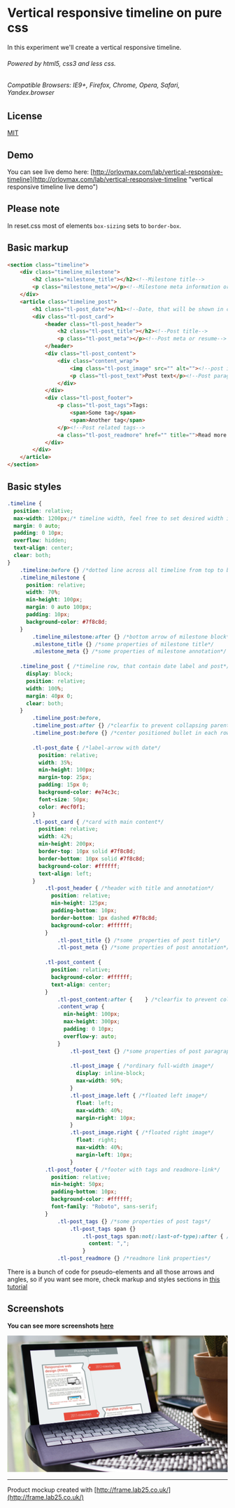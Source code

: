 Vertical responsive timeline on pure css
======
In this experiment we'll create a vertical responsive timeline.
###### Powered by html5, css3 and less css.
###### Compatible Browsers: IE9+, Firefox, Chrome, Opera, Safari, Yandex.browser


License
---
[MIT](http://opensource.org/licenses/MIT)

Demo
------
You can see live demo here: [http://orlovmax.com/lab/vertical-responsive-timeline](http://orlovmax.com/lab/vertical-responsive-timeline "vertical responsive timeline live demo")

Please note
---
In reset.css most of elements `box-sizing` sets to `border-box`. 


Basic markup
------
```html
<section class="timeline">
	<div class="timeline_milestone">						
		<h2 class="milestone_title"></h2><!--Milestone title-->
		<p class="milestone_meta"></p><!--Milestone meta information or annotation-->
	</div>
	<article class="timeline_post">
		<h1 class="tl-post_date"></h1><!--Date, that will be shown in colored label-->
		<div class="tl-post_card">
			<header class="tl-post_header">
				<h2 class="tl-post_title"></h2><!--Post title-->
				<p class="tl-post_meta"></p><!--Post meta or resume-->
			</header>
			<div class="tl-post_content">
				<div class="content_wrap">
					<img class="tl-post_image" src="" alt=""><!--post image-->						
					<p class="tl-post_text">Post text</p><!--Post paragraph-->
				</div>
			</div>
			<div class="tl-post_footer">
				<p class="tl-post_tags">Tags:
					<span>Some tag</span>
					<span>Another tag</span>
				</p><!--Post related tags-->
				<a class="tl-post_readmore" href="" title="">Read more...</a><!--Link to related full article or original source-->	
			</div>
		</div>
	</article>
</section>		
```

Basic styles
------
```css
.timeline {
  position: relative;
  max-width: 1200px;/* timeline width, feel free to set desired width in px or percents */
  margin: 0 auto;
  padding: 0 10px;
  overflow: hidden;
  text-align: center;
  clear: both;
}		
	.timeline:before {}	/*dotted line across all timeline from top to bottom*/
	.timeline_milestone {
	  position: relative;
	  width: 70%;
	  min-height: 100px;
	  margin: 0 auto 100px;
	  padding: 10px;
	  background-color: #7f8c8d;
	}			
		.timeline_milestone:after {} /*bottom arrow of milestone block*/			
		.milestone_title {} /*some properties of milestone title*/			
		.milestone_meta {} /*some properties of milestone annotation*/		
		
	.timeline_post { /*timeline row, that contain date label and post*/
	  display: block;
	  position: relative;
	  width: 100%;
	  margin: 40px 0;
	  clear: both;
	}		
		.timeline_post:before,
		.timeline_post:after {} /*clearfix to prevent collapsing parents of floated elements*/		 			
		.timeline_post:before {} /*center positioned bullet in each row*/		
		
		.tl-post_date { /*label-arrow with date*/
		  position: relative;
		  width: 35%;
		  min-height: 100px;
		  margin-top: 25px;
		  padding: 15px 0;
		  background-color: #e74c3c;
		  font-size: 50px;
		  color: #ecf0f1;
		}				
		.tl-post_card { /*card with main content*/
		  position: relative;
		  width: 42%;
		  min-height: 200px;
		  border-top: 10px solid #7f8c8d;
		  border-bottom: 10px solid #7f8c8d;
		  background-color: #ffffff;
		  text-align: left;
		}
			.tl-post_header { /*header with title and annotation*/
			  position: relative;
			  min-height: 125px;
			  padding-bottom: 10px;
			  border-bottom: 1px dashed #7f8c8d;
			  background-color: #ffffff;
			}			
				.tl-post_title {} /*some  properties of post title*/				
				.tl-post_meta {} /*some properties of post annotation*/	
				
			.tl-post_content {
			  position: relative;
			  background-color: #ffffff;
			  text-align: center;
			}
				.tl-post_content:after {	} /*clearfix to prevent collapsing content block*/
				.content_wrap {
				  min-height: 100px;
				  max-height: 300px;
				  padding: 0 10px;
				  overflow-y: auto;
				}
					.tl-post_text {} /*some properties of post paragraph*/
					
					.tl-post_image { /*ordinary full-width image*/
					  display: inline-block;
					  max-width: 90%;
					}
					.tl-post_image.left { /*floated left image*/
					  float: left;
					  max-width: 40%;
					  margin-right: 10px;
					}
					.tl-post_image.right { /*floated right image*/
					  float: right;
					  max-width: 40%;
					  margin-left: 10px;
					}
			.tl-post_footer { /*footer with tags and readmore-link*/
			  position: relative;
			  min-height: 50px;
			  padding-bottom: 10px;
			  background-color: #ffffff;
			  font-family: "Roboto", sans-serif;
			}
				.tl-post_tags {} /*some properties of post tags*/
					.tl-post_tags span {}
						.tl-post_tags span:not(:last-of-type):after { /*commas between tags*/
						  content: ",";
						}
				.tl-post_readmore {} /*readmore link properties*/
```
There is a bunch of code for pseudo-elements and all those arrows and angles, so if you want see more, check markup and styles sections in [this tutorial](http://orlovmax.com/lab/vertical-responsive-timeline "vertical responsive timeline live demo")

Screenshots
---
**You can see more screenshots [here](screenshots/)**

![Mockup demo](screenshots/pic.jpg)

---

Product mockup created with [http://frame.lab25.co.uk/](http://frame.lab25.co.uk/)
